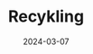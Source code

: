 ---
layout: layouts/non-en-hero-episode.njk
header: Ostatni odcinek
date: "2024-03-07"
tv: "TVP 3"
cta: Odtwórz wideo
logo: logo_TVP3.svg
tags: plhero
title: Recykling
datum: 7. 3. 2024
foto1024: boruvky_1024x768.jpg
foto1440: boruvky_1440x825.jpg
alt: Borůvky
link: https://rzeszow.tvp.pl/76322389/recykling
---
